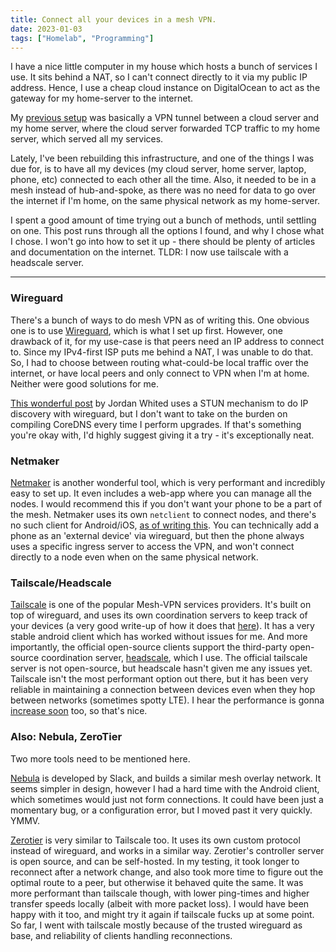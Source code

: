 ```yaml
---
title: Connect all your devices in a mesh VPN.
date: 2023-01-03
tags: ["Homelab", "Programming"]
---
```


I have a nice little computer in my house which hosts a bunch of services I use. It sits behind a NAT, so I can't connect directly to it via my public IP address. Hence, I use a cheap cloud instance on DigitalOcean to act as the gateway for my home-server to the internet.

My [previous setup][previous-setup] was basically a VPN tunnel between a cloud server and my home server, where the cloud server forwarded TCP traffic to my home server, which served all my services.

Lately, I've been rebuilding this infrastructure, and one of the things I was due for, is to have all my devices (my cloud server, home server, laptop, phone, etc) connected to each other all the time. Also, it needed to be in a mesh instead of hub-and-spoke, as there was no need for data to go over the internet if I'm home, on the same physical network as my home-server.

I spent a good amount of time trying out a bunch of methods, until settling on one. This post runs through all the options I found, and why I chose what I chose. I won't go into how to set it up - there should be plenty of articles and documentation on the internet.
TLDR: I now use tailscale with a headscale server.

<!--more-->

---

### Wireguard
There's a bunch of ways to do mesh VPN as of writing this. One obvious one is to use [Wireguard][wireguard], which is what I set up first. However, one drawback of it, for my use-case is that peers need an IP address to connect to. Since my IPv4-first ISP puts me behind a NAT, I was unable to do that. So, I had to choose between routing what-could-be local traffic over the internet, or have local peers and only connect to VPN when I'm at home. Neither were good solutions for me.

[This wonderful post][wireguard-stun] by Jordan Whited uses a STUN mechanism to do IP discovery with wireguard, but I don't want to take on the burden on compiling CoreDNS every time I perform upgrades. If that's something you're okay with, I'd highly suggest giving it a try - it's exceptionally neat.

### Netmaker

[Netmaker][netmaker] is another wonderful tool, which is very performant and incredibly easy to set up. It even includes a web-app where you can manage all the nodes. I would recommend this if you don't want your phone to be a part of the mesh. Netmaker uses its own `netclient` to connect nodes, and there's no such client for Android/iOS, [as of writing this][netmaker-android]. You can technically add a phone as an 'external device' via wireguard, but then the phone always uses a specific ingress server to access the VPN, and won't connect directly to a node even when on the same physical network.

### Tailscale/Headscale

[Tailscale][tailscale] is one of the popular Mesh-VPN services providers. It's built on top of wireguard, and uses its own coordination servers to keep track of your devices (a very good write-up of how it does that [here][nat-traversal]). It has a very stable android client which has worked without issues for me. And more importantly, the official open-source clients support the third-party open-source coordination server, [headscale], which I use. The official tailscale server is not open-source, but headscale hasn't given me any issues yet. Tailscale isn't the most performant option out there, but it has been very reliable in maintaining a connection between devices even when they hop between networks (sometimes spotty LTE). I hear the performance is gonna [increase soon][tailscale-faster] too, so that's nice.


### Also: Nebula, ZeroTier

Two more tools need to be mentioned here.

[Nebula][nebula] is developed by Slack, and builds a similar mesh overlay network. It seems simpler in design, however I had a hard time with the Android client, which sometimes would just not form connections. It could have been just a momentary bug, or a configuration error, but I moved past it very quickly. YMMV.

[Zerotier][zerotier] is very similar to Tailscale too. It uses its own custom protocol instead of wireguard, and works in a similar way. Zerotier's controller server is open source, and can be self-hosted. In my testing, it took longer to reconnect after a network change, and also took more time to figure out the optimal route to a peer, but otherwise it behaved quite the same. It was more performant than tailscale though, with lower ping-times and higher transfer speeds locally (albeit with more packet loss). I would have been happy with it too, and might try it again if tailscale fucks up at some point. So far, I went with tailscale mostly because of the trusted wireguard as base, and reliability of clients handling reconnections.





[previous-setup]: /2020/01/11/personal-infrastructure-overview/#how-things-actually-connect
[wireguard]: https://www.wireguard.com/quickstart/
[wireguard-stun]: https://www.jordanwhited.com/posts/wireguard-endpoint-discovery-nat-traversal/
[netmaker]: https://www.netmaker.org/
[netmaker-android]: https://github.com/gravitl/netmaker/discussions/631
[tailscale]: https://tailscale.com/
[nat-traversal]: https://tailscale.com/blog/how-nat-traversal-works/
[headscale]: https://github.com/juanfont/headscale
[tailscale-faster]: https://tailscale.com/blog/throughput-improvements/
[zerotier]: https://www.zerotier.com/
[nebula]: https://github.com/slackhq/nebula